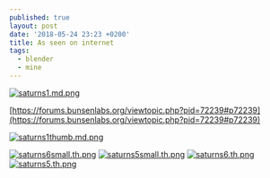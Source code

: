 ```yaml
---
published: true
layout: post
date: '2018-05-24 23:23 +0200'
title: As seen on internet
tags:
  - blender
  - mine
---
```

[![saturns1.md.png](https://cdn.scrot.moe/images/2018/05/24/saturns1.md.png)](https://cdn.scrot.moe/images/2018/05/24/saturns1.png)

[https://forums.bunsenlabs.org/viewtopic.php?pid=72239#p72239](https://forums.bunsenlabs.org/viewtopic.php?pid=72239#p72239)

[![saturns1thumb.md.png](https://cdn.scrot.moe/images/2018/05/28/saturns1thumb.md.png)](https://cdn.scrot.moe/images/2018/05/28/saturns1thumb.png)

[![saturns6small.th.png](https://cdn.scrot.moe/images/2018/05/31/saturns6small.th.png)](https://scrot.moe/image/9jHon) [![saturns5small.th.png](https://cdn.scrot.moe/images/2018/05/31/saturns5small.th.png)](https://scrot.moe/image/9jpzQ) [![saturns6.th.png](https://cdn.scrot.moe/images/2018/05/31/saturns6.th.png)](https://scrot.moe/image/9jlWe) [![saturns5.th.png](https://cdn.scrot.moe/images/2018/05/31/saturns5.th.png)](https://scrot.moe/image/9jA2u)
